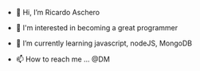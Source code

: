 - 👋 Hi, I’m Ricardo Aschero
- 👀 I'm interested in becoming a great programmer
- 🌱 I’m currently learning javascript, nodeJS, MongoDB

- 📫 How to reach me ... @DM

<!---
LicoAs/LicoAs is a ✨ special ✨ repository because its `README.md` (this file) appears on your GitHub profile.
You can click the Preview link to take a look at your changes.
--->
